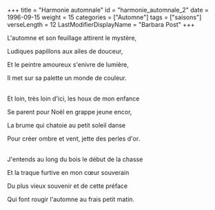 +++
title = "Harmonie automnale"
id = "harmonie_automnale_2"
date = 1996-09-15
weight = 15
categories = ["Automne"]
tags = ["saisons"]
verseLength = 12
LastModifierDisplayName = "Barbara Post"
+++

L'automne et son feuillage attirent le mystère,

Ludiques papillons aux ailes de douceur,

Et le peintre amoureux s'enivre de lumière,

Il met sur sa palette un monde de couleur.

 \
Et loin, très loin d'ici, les houx de mon enfance

Se parent pour Noël en grappe jeune encor,

La brume qui chatoie au petit soleil danse

Pour créer ombre et vent, jette des perles d'or.

 \
J'entends au long du bois le début de la chasse

Et la traque furtive en mon cœur souverain

Du plus vieux souvenir et de cette préface

Qui font rougir l'automne au frais petit matin.
